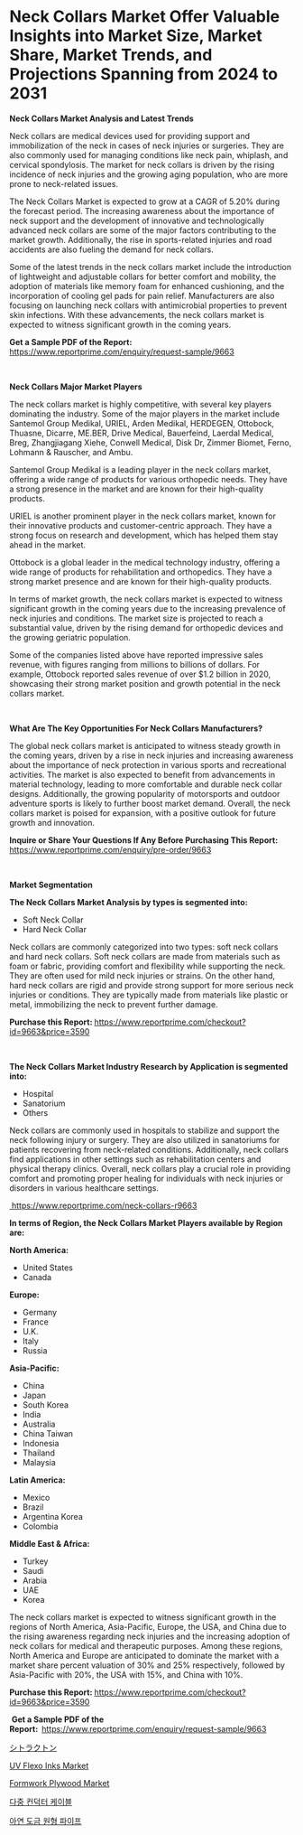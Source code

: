 <p><h1>Neck Collars Market Offer Valuable Insights into Market Size, Market Share, Market Trends, and Projections Spanning from 2024 to 2031</h1></p><p><strong>Neck Collars Market Analysis and Latest Trends</strong></p>
<p><p>Neck collars are medical devices used for providing support and immobilization of the neck in cases of neck injuries or surgeries. They are also commonly used for managing conditions like neck pain, whiplash, and cervical spondylosis. The market for neck collars is driven by the rising incidence of neck injuries and the growing aging population, who are more prone to neck-related issues.</p><p>The Neck Collars Market is expected to grow at a CAGR of 5.20% during the forecast period. The increasing awareness about the importance of neck support and the development of innovative and technologically advanced neck collars are some of the major factors contributing to the market growth. Additionally, the rise in sports-related injuries and road accidents are also fueling the demand for neck collars.</p><p>Some of the latest trends in the neck collars market include the introduction of lightweight and adjustable collars for better comfort and mobility, the adoption of materials like memory foam for enhanced cushioning, and the incorporation of cooling gel pads for pain relief. Manufacturers are also focusing on launching neck collars with antimicrobial properties to prevent skin infections. With these advancements, the neck collars market is expected to witness significant growth in the coming years.</p></p>
<p><strong>Get a Sample PDF of the Report:&nbsp;</strong> <a href="https://www.reportprime.com/enquiry/request-sample/9663">https://www.reportprime.com/enquiry/request-sample/9663</a></p>
<p>&nbsp;</p>
<p><strong>Neck Collars Major Market Players</strong></p>
<p><p>The neck collars market is highly competitive, with several key players dominating the industry. Some of the major players in the market include Santemol Group Medikal, URIEL, Arden Medikal, HERDEGEN, Ottobock, Thuasne, Dicarre, ME.BER, Drive Medical, Bauerfeind, Laerdal Medical, Breg, Zhangjiagang Xiehe, Conwell Medical, Disk Dr, Zimmer Biomet, Ferno, Lohmann & Rauscher, and Ambu.</p><p>Santemol Group Medikal is a leading player in the neck collars market, offering a wide range of products for various orthopedic needs. They have a strong presence in the market and are known for their high-quality products.</p><p>URIEL is another prominent player in the neck collars market, known for their innovative products and customer-centric approach. They have a strong focus on research and development, which has helped them stay ahead in the market.</p><p>Ottobock is a global leader in the medical technology industry, offering a wide range of products for rehabilitation and orthopedics. They have a strong market presence and are known for their high-quality products.</p><p>In terms of market growth, the neck collars market is expected to witness significant growth in the coming years due to the increasing prevalence of neck injuries and conditions. The market size is projected to reach a substantial value, driven by the rising demand for orthopedic devices and the growing geriatric population.</p><p>Some of the companies listed above have reported impressive sales revenue, with figures ranging from millions to billions of dollars. For example, Ottobock reported sales revenue of over $1.2 billion in 2020, showcasing their strong market position and growth potential in the neck collars market.</p></p>
<p>&nbsp;</p>
<p><strong>What Are The Key Opportunities For Neck Collars Manufacturers?</strong></p>
<p><p>The global neck collars market is anticipated to witness steady growth in the coming years, driven by a rise in neck injuries and increasing awareness about the importance of neck protection in various sports and recreational activities. The market is also expected to benefit from advancements in material technology, leading to more comfortable and durable neck collar designs. Additionally, the growing popularity of motorsports and outdoor adventure sports is likely to further boost market demand. Overall, the neck collars market is poised for expansion, with a positive outlook for future growth and innovation.</p></p>
<p><strong>Inquire or Share Your Questions If Any Before Purchasing This Report:</strong> <a href="https://www.reportprime.com/enquiry/pre-order/9663">https://www.reportprime.com/enquiry/pre-order/9663</a></p>
<p>&nbsp;</p>
<p><strong>Market Segmentation</strong></p>
<p><strong>The Neck Collars Market Analysis by types is segmented into:</strong></p>
<p><ul><li>Soft Neck Collar</li><li>Hard Neck Collar</li></ul></p>
<p><p>Neck collars are commonly categorized into two types: soft neck collars and hard neck collars. Soft neck collars are made from materials such as foam or fabric, providing comfort and flexibility while supporting the neck. They are often used for mild neck injuries or strains. On the other hand, hard neck collars are rigid and provide strong support for more serious neck injuries or conditions. They are typically made from materials like plastic or metal, immobilizing the neck to prevent further damage.</p></p>
<p><strong>Purchase this Report:&nbsp;</strong><a href="https://www.reportprime.com/checkout?id=9663&price=3590">https://www.reportprime.com/checkout?id=9663&price=3590</a></p>
<p>&nbsp;</p>
<p><strong>The Neck Collars Market Industry Research by Application is segmented into:</strong></p>
<p><ul><li>Hospital</li><li>Sanatorium</li><li>Others</li></ul></p>
<p><p>Neck collars are commonly used in hospitals to stabilize and support the neck following injury or surgery. They are also utilized in sanatoriums for patients recovering from neck-related conditions. Additionally, neck collars find applications in other settings such as rehabilitation centers and physical therapy clinics. Overall, neck collars play a crucial role in providing comfort and promoting proper healing for individuals with neck injuries or disorders in various healthcare settings.</p></p>
<p><a href="https://www.reportprime.com/neck-collars-r9663">&nbsp;https://www.reportprime.com/neck-collars-r9663</a></p>
<p><strong>In terms of Region, the Neck Collars Market Players available by Region are:</strong></p>
<p>
    <p> <strong> North America: </strong>
        <ul>
            <li>United States</li>
            <li>Canada</li>
        </ul>
        </p> 
    <p> <strong> Europe: </strong>
        <ul>
            <li>Germany</li>
            <li>France</li>
            <li>U.K.</li>
            <li>Italy</li>
            <li>Russia</li>
        </ul>
        </p> 
    <p> <strong> Asia-Pacific: </strong>
        <ul>
            <li>China</li>
            <li>Japan</li>
            <li>South Korea</li>
            <li>India</li>
            <li>Australia</li>
            <li>China Taiwan</li>
            <li>Indonesia</li>
            <li>Thailand</li>
            <li>Malaysia</li>
        </ul>
        </p> 
    <p> <strong> Latin America: </strong>
        <ul>
            <li>Mexico</li>
            <li>Brazil</li>
            <li>Argentina Korea</li>
            <li>Colombia</li>
        </ul>
        </p> 
    <p> <strong> Middle East & Africa: </strong>
        <ul>
            <li>Turkey</li>
            <li>Saudi</li>
            <li>Arabia</li>
            <li>UAE</li>
            <li>Korea</li>
        </ul>
    </p>
    </p>
<p><p>The neck collars market is expected to witness significant growth in the regions of North America, Asia-Pacific, Europe, the USA, and China due to the rising awareness regarding neck injuries and the increasing adoption of neck collars for medical and therapeutic purposes. Among these regions, North America and Europe are anticipated to dominate the market with a market share percent valuation of 30% and 25% respectively, followed by Asia-Pacific with 20%, the USA with 15%, and China with 10%.</p></p>
<p><strong>Purchase this Report: </strong><a href="https://www.reportprime.com/checkout?id=9663&price=3590">https://www.reportprime.com/checkout?id=9663&price=3590</a></p>
<p>&nbsp;<strong>Get a Sample PDF of the Report:&nbsp;&nbsp;</strong><a href="https://www.reportprime.com/enquiry/request-sample/9663">https://www.reportprime.com/enquiry/request-sample/9663</a></p>
<p><strong></strong></p>
<p><p><a href="https://github.com/mohamedbakry57/Market-Research-Report-List-3/blob/main/778313223722.md">シトラクトン</a></p><p><a href="https://www.linkedin.com/pulse/uv-flexo-inks-market-analysis-size-global-industry-overview-ufaje?trackingId=tinzGhX6Fg5nfCJJve7Lzg%3D%3D">UV Flexo Inks Market</a></p><p><a href="https://www.linkedin.com/pulse/formwork-plywood-market-provides-detailed-segmentation-based-vez8e?trackingId=CqDMmiRDJmF50V06pCXXCg%3D%3D">Formwork Plywood Market</a></p><p><a href="https://github.com/laholand/Market-Research-Report-List-3/blob/main/388136621483.md">다중 컨덕터 케이블</a></p><p><a href="https://medium.com/@stanleylyittle554467/%EC%95%84%EC%97%B0-%EB%8F%84%EA%B8%88-%EC%9B%90%ED%98%95-%ED%8C%8C%EC%9D%B4%ED%94%84-%EC%8B%9C%EC%9E%A5-%EA%B2%BD%EC%9F%81-%EB%B6%84%EC%84%9D-%EC%8B%9C%EC%9E%A5-%EB%8F%99%ED%96%A5-%EB%B0%8F-2031%EB%85%84%EA%B9%8C%EC%A7%80%EC%9D%98-%EC%98%88%EC%B8%A1-aac056b4f8f3">아연 도금 원형 파이프</a></p></p>
